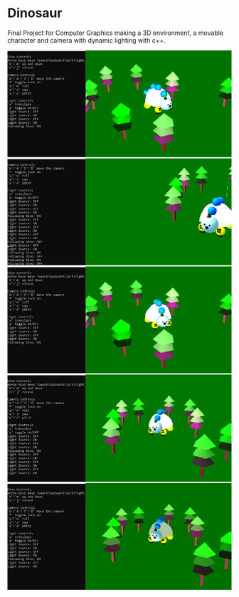 # Dinosaur
Final Project for Computer Graphics making a 3D environment, a movable character and camera with dynamic lighting with c++.

![](pictures/cameraRotate.gif) ![](pictures/dinoLockOn.gif)
![](pictures/dinoSpin.gif) ![](pictures/dinoMove.gif) ![](pictures/lightOptions.gif)

